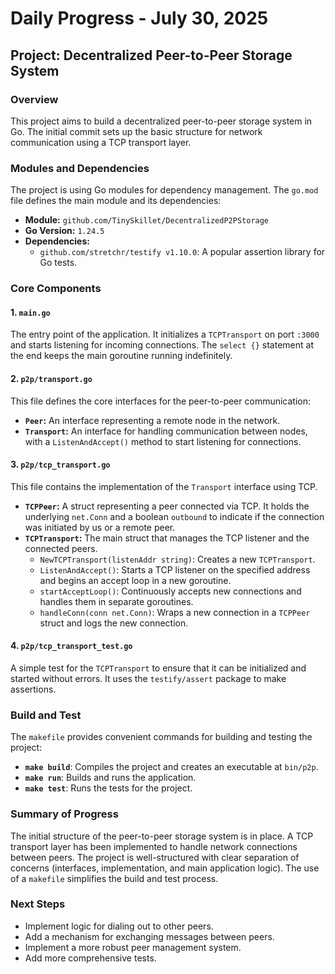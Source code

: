# Daily Progress - July 30, 2025

## Project: Decentralized Peer-to-Peer Storage System

### Overview

This project aims to build a decentralized peer-to-peer storage system in Go. The initial commit sets up the basic structure for network communication using a TCP transport layer.

### Modules and Dependencies

The project is using Go modules for dependency management. The `go.mod` file defines the main module and its dependencies:

- **Module:** `github.com/TinySkillet/DecentralizedP2PStorage`
- **Go Version:** `1.24.5`
- **Dependencies:**
  - `github.com/stretchr/testify v1.10.0`: A popular assertion library for Go tests.

### Core Components

#### 1. `main.go`

The entry point of the application. It initializes a `TCPTransport` on port `:3000` and starts listening for incoming connections. The `select {}` statement at the end keeps the main goroutine running indefinitely.

#### 2. `p2p/transport.go`

This file defines the core interfaces for the peer-to-peer communication:

- **`Peer`:** An interface representing a remote node in the network.
- **`Transport`:** An interface for handling communication between nodes, with a `ListenAndAccept()` method to start listening for connections.

#### 3. `p2p/tcp_transport.go`

This file contains the implementation of the `Transport` interface using TCP.

- **`TCPPeer`:** A struct representing a peer connected via TCP. It holds the underlying `net.Conn` and a boolean `outbound` to indicate if the connection was initiated by us or a remote peer.
- **`TCPTransport`:** The main struct that manages the TCP listener and the connected peers.
  - `NewTCPTransport(listenAddr string)`: Creates a new `TCPTransport`.
  - `ListenAndAccept()`: Starts a TCP listener on the specified address and begins an accept loop in a new goroutine.
  - `startAcceptLoop()`: Continuously accepts new connections and handles them in separate goroutines.
  - `handleConn(conn net.Conn)`: Wraps a new connection in a `TCPPeer` struct and logs the new connection.

#### 4. `p2p/tcp_transport_test.go`

A simple test for the `TCPTransport` to ensure that it can be initialized and started without errors. It uses the `testify/assert` package to make assertions.

### Build and Test

The `makefile` provides convenient commands for building and testing the project:

- **`make build`**: Compiles the project and creates an executable at `bin/p2p`.
- **`make run`**: Builds and runs the application.
- **`make test`**: Runs the tests for the project.

### Summary of Progress

The initial structure of the peer-to-peer storage system is in place. A TCP transport layer has been implemented to handle network connections between peers. The project is well-structured with clear separation of concerns (interfaces, implementation, and main application logic). The use of a `makefile` simplifies the build and test process.

### Next Steps

- Implement logic for dialing out to other peers.
- Add a mechanism for exchanging messages between peers.
- Implement a more robust peer management system.
- Add more comprehensive tests.
